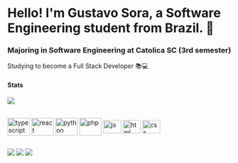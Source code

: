 # Hello! I'm Gustavo Sora, a Software Engineering student from Brazil. 👋

### Majoring in Software Engineering at Catolica SC (3rd semester)

 <p>Studying to become a Full Stack Developer  📚💻</p>


#### **Stats**
<a href="Languages"><img src="https://github-readme-stats.vercel.app/api/top-langs/?username=GustavoSora&layout=compact&langs_count=16&theme=dracula"></a>
<div style="display: inline_block"><br>

 <img class="lang" align="center" alt="typescript" height="40" width="50" src="https://devicon-website.vercel.app/api/typescript/original.svg" />
 <img class="lang" align="center" alt="react" height="40" width="50" src="https://devicon-website.vercel.app/api/react/original.svg" />
 <img class="lang" align="center" alt="python" height="40" width="50" src="https://devicon-website.vercel.app/api/python/original.svg" />
 <img class="lang" align="center" alt="php" height="40" width="50" src="https://cdn.jsdelivr.net/gh/devicons/devicon@latest/icons/php/php-original.svg" />
 <img class="lang" align="center" alt="js" height="30" width="40" src="https://cdn.jsdelivr.net/gh/devicons/devicon@latest/icons/javascript/javascript-original.svg" />
 <img class="lang" align="center" alt="html" height="30" width="40" src="https://cdn.jsdelivr.net/gh/devicons/devicon@latest/icons/html5/html5-original.svg" />
 <img class="lang" align="center" alt="css" height="30" width="40" src="https://cdn.jsdelivr.net/gh/devicons/devicon@latest/icons/css3/css3-original.svg" />

          
</div>

##
 
<div>
  <a href="https://www.instagram.com/gustavosora_" target="_blank"><img src="https://img.shields.io/badge/-Instagram-%23E4405F?style=for-the-badge&logo=instagram&logoColor=white" target="_blank"></a>
  <a href = "mailto:sorahgustavo@gmail.com"><img src="https://img.shields.io/badge/-Gmail-%23333?style=for-the-badge&logo=gmail&logoColor=white" target="_blank"></a>
  <a href="https://www.linkedin.com/in/gustavo-sora-1a65782a0/" target="_blank"><img src="https://img.shields.io/badge/-LinkedIn-%230077B5?style=for-the-badge&logo=linkedin&logoColor=white" target="_blank"></a> 
</div>


